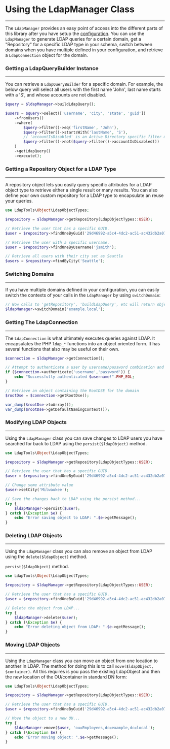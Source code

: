 # Using the LdapManager Class
-----------------------------

The `LdapManager` provides an easy point of access into the different parts of this library after you have setup the
[configuration](../reference/Main-Configuration.md). You can use the `LdapManager` to generate LDAP queries for a
certain domain, get a "Repository" for a specific LDAP type in your schema, switch between domains when you have 
multiple defined in your configuration, and retrieve a `LdapConnection` object for the domain.

### Getting a LdapQueryBuilder Instance
---------------------------------------

You can retrieve a `LdapQueryBuilder` for a specific domain. For example, the below query will select all users with 
the first name 'John', last name starts with a 'S', and whose accounts are not disabled.

```php
$query = $ldapManager->buildLdapQuery();

$users = $query->select(['username', 'city', 'state', 'guid'])
    ->fromUsers()
    ->where(
        $query->filter()->eq('firstName', 'John'),
        $query->filter()->startsWith('lastName', 'S'),
        // 'accountIsDisabled' is an Active Directory specific filter method. Negate a statement using 'not'.
        $query->filter()->not($query->filter()->accountIsDisabled())
    )
    ->getLdapQuery()
    ->execute();
```

### Getting a Repository Object for a LDAP Type
-----------------------------------------------

A repository object lets you easily query specific attributes for a LDAP object type to retrieve either a single result
or many results. You can also define your own custom repository for a LDAP type to encapsulate an reuse your queries.
 
```php
use LdapTools\Object\LdapObjectTypes;

$repository = $ldapManager->getRepository(LdapObjectTypes::USER);

// Retrieve the user that has a specific GUID.
$user = $repository->findOneByGuid('29d46992-a5c4-4dc2-ac51-ac432db2a078');

// Retrieve the user with a specific username.
$user = $repository->findOneByUsername('jsmith');

// Retrieve all users with their city set as Seattle
$users = $repository->findByCity('Seattle');
```

### Switching Domains
---------------------

If you have multiple domains defined in your configuration, you can easily switch the contexts of your calls in the
`LdapManager` by using `switchDomain`:

```php
// Now calls to 'getRepository', 'buildLdapQuery', etc will return objects that execute in the context of this domain.
$ldapManager->switchDomain('example.local');
```

### Getting The LdapConnection
------------------------------

The `LdapConnection` is what ultimately executes queries against LDAP. It encapsulates the PHP `ldap_*` functions into
an object oriented form. It has several functions that also may be useful on their own.
 
```php
$connection = $ldapManager->getConnection();

// Attempt to authenticate a user by username/password combination and get the result as a bool
if ($connection->authenticate('username','password')) {
    echo "Successfully authenticated $username!".PHP_EOL;
}

// Retrieve an object containing the RootDSE for the domain
$rootDse = $connection->getRootDse();

var_dump($rootDse->toArray());
var_dump($rootDse->getDefaultNamingContext());
```

### Modifying LDAP Objects
--------------------------

Using the `LdapManager` class you can save changes to LDAP users you have searched for back to LDAP using the
`persist($ldapObject)` method.

```php
use LdapTools\Object\LdapObjectTypes;

$repository = $ldapManager->getRepository(LdapObjectTypes::USER);

// Retrieve the user that has a specific GUID.
$user = $repository->findOneByGuid('29d46992-a5c4-4dc2-ac51-ac432db2a078');

// Change some attribute value
$user->setCity('Milwaukee');

// Save the changes back to LDAP using the persist method...
try {
    $ldapManager->persist($user);
} catch (\Exception $e) {
    echo "Error saving object to LDAP: ".$e->getMessage();
}
```

### Deleting LDAP Objects
--------------------------

Using the `LdapManager` class you can also remove an object from LDAP using the `delete($ldapObject)` method.

`persist($ldapObject)` method.

```php
use LdapTools\Object\LdapObjectTypes;

$repository = $ldapManager->getRepository(LdapObjectTypes::USER);

// Retrieve the user that has a specific GUID.
$user = $repository->findOneByGuid('29d46992-a5c4-4dc2-ac51-ac432db2a078');

// Delete the object from LDAP...
try {
    $ldapManager->delete($user);
} catch (\Exception $e) {
    echo "Error deleting object from LDAP: ".$e->getMessage();
}
```


### Moving LDAP Objects
-----------------------

Using the `LdapManager` class you can move an object from one location to another in LDAP. The method for doing this is 
to call `move($ldapObject, $container)`. All this requires is you pass the existing LdapObject and then the new location
of the OU/container in standard DN form:

```php
use LdapTools\Object\LdapObjectTypes;

$repository = $ldapManager->getRepository(LdapObjectTypes::USER);

// Retrieve the user that has a specific GUID.
$user = $repository->findOneByGuid('29d46992-a5c4-4dc2-ac51-ac432db2a078');

// Move the object to a new OU...
try {
    $ldapManager->move($user, 'ou=Employees,dc=example,dc=local');
} catch (\Exception $e) {
    echo "Error moving object: ".$e->getMessage();
}
```
